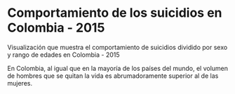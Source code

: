 # Comportamiento de los suicidios en Colombia - 2015
Visualización que muestra el comportamiento de suicidios dividido por sexo y rango de edades en Colombia - 2015

En Colombia, al igual que en la mayoría de los países del mundo, el volumen de hombres que se quitan la vida es abrumadoramente superior al de las mujeres.

